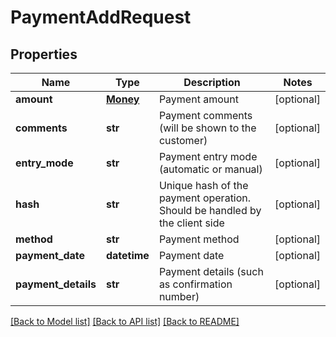 # PaymentAddRequest

## Properties
Name | Type | Description | Notes
------------ | ------------- | ------------- | -------------
**amount** | [**Money**](Money.md) | Payment amount | [optional] 
**comments** | **str** | Payment comments (will be shown to the customer) | [optional] 
**entry_mode** | **str** | Payment entry mode (automatic or manual) | [optional] 
**hash** | **str** | Unique hash of the payment operation. Should be handled by the client side | [optional] 
**method** | **str** | Payment method | [optional] 
**payment_date** | **datetime** | Payment date | [optional] 
**payment_details** | **str** | Payment details (such as confirmation number) | [optional] 

[[Back to Model list]](../README.md#documentation-for-models) [[Back to API list]](../README.md#documentation-for-api-endpoints) [[Back to README]](../README.md)


